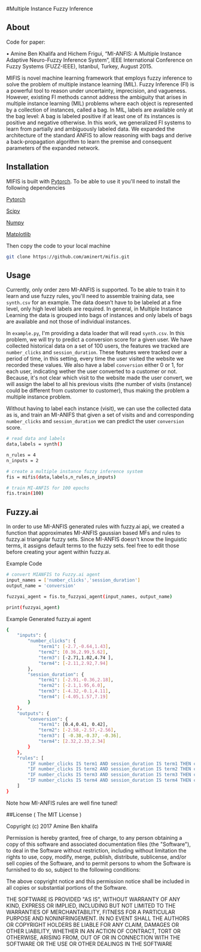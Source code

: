 #Multiple Instance Fuzzy Inference
## About 
Code for paper: 

•	Amine Ben Khalifa and Hichem Frigui, “MI-ANFIS: A Multiple Instance Adaptive Neuro-Fuzzy Inference System”, IEEE International Conference on Fuzzy Systems (FUZZ-IEEE), Istanbul, Turkey, August 2015.

MIFIS is novel machine learning framework that employs fuzzy inference to solve the problem of multiple instance learning (MIL). Fuzzy Inference (FI) is a powerful tool to reason under uncertainty, imprecision, and vagueness. However, existing FI methods cannot address the ambiguity that arises in multiple instance learning (MIL) problems where each object is represented by a collection of instances, called a bag. In MIL, labels are available only at the bag level: A bag is labeled positive if at least one of its instances is positive and negative otherwise. In this work, we generalized FI systems to learn from partially and ambiguously labeled data. We expanded the architecture of the standard ANFIS to allow reasoning with bags and derive a back-propagation algorithm to learn the premise and consequent parameters of the expanded network.

## Installation
MIFIS is built with [Pytorch](http://pytorch.org/). To be able to use it you'll need to install the following dependencies

[Pytorch](https://github.com/pytorch/pytorch#install-optional-dependencies)

[Scipy](https://www.scipy.org/)

[Numpy](http://www.numpy.org/)

[Matplotlib](http://matplotlib.org/)

Then copy the code to your local machine

```bash
git clone https://github.com/aminert/mifis.git
```

## Usage
Currently, only order zero MI-ANFIS is supported. To be able to train it to learn and use fuzzy rules, you'll need to assemble training data, see `synth.csv` for an example. The data doesn’t have to be labeled at a fine level, only high level labels are required. In general, in Multiple Instance Learning the data is grouped into bags of instances and only labels of bags are available and not those of individual instances. 

In `example.py`, I'm providing a data loader that will read `synth.csv`. In this problem, we will try to predict a conversion score for a given user. We have collected historical data on a set of 100 users, the features we tracked are `number_clicks` and `session_duration`. These features were tracked over a period of time, in this setting, every time the user visited the website we recorded these values. We also have a label `conversion` either 0 or 1, for each user, indicating wether the user converted to a customer or not. Because, it's not clear which visit to the website made the user convert, we will assign the label to all his previous visits (the number of visits (instance) could be different from customer to customer), thus making the problem a multiple instance problem. 

Without having to label each instance (visit), we can use the collected data as is, and train an MI-ANIFS that given a set of visits and and corresponding `number_clicks` and `session_duration` we can predict the user `conversion` score.  

```bash
# read data and labels
data,labels = synth()

n_rules = 4
n_inputs = 2

# create a multiple instance fuzzy inference system
fis = mifis(data,labels,n_rules,n_inputs)

# train MI-ANFIS for 100 epochs
fis.train(100)
```

## Fuzzy.ai
In order to use MI-ANFIS generated rules with fuzzy.ai api, we created a function that approximates MI-ANFIS gaussian based MFs and rules to fuzzy.ai triangular fuzzy sets. Since MI-ANFIS doesn't know the linguistic terms, it assigns default terms to the fuzzy sets. feel free to edit those before creating your agent within fuzzy.ai.

Example Code
```bash
# convert MIANFIS to Fuzzy.ai agent
input_names = ['number_clicks','session_duration']
output_name = 'conversion'

fuzzyai_agent = fis.to_fuzzyai_agent(input_names, output_name)

print(fuzzyai_agent)
```

Example Generated fuzzy.ai agent
```bash
{
    "inputs": {
        "number_clicks": {
            "term1": [-2.7,-0.64,1.43],
            "term2": [0.36,2.99,5.62],
            "term3": [-2.71,1.02,4.74 ],
            "term4": [-2.11,2.92,7.94]
        },
        "session_duration": {
            "term1": [-2.91,-0.36,2.18],
            "term2": [-2.1,1.95,6.0],
            "term3": [-4.32,-0.1,4.11],
            "term4": [-4.05,1.57,7.19]
        }
    },
    "outputs": {
        "conversion": {
            "term1": [0.4,0.41, 0.42],
            "term2": [-2.58,-2.57,-2.56],
            "term3": [ -0.38,-0.37, -0.36],
            "term4": [2.32,2.33,2.34]
        }
    },
    "rules": [
        "IF number_clicks IS term1 AND session_duration IS term1 THEN conversion IS term1",
        "IF number_clicks IS term2 AND session_duration IS term2 THEN conversion IS term2",
        "IF number_clicks IS term3 AND session_duration IS term3 THEN conversion IS term3",
        "IF number_clicks IS term4 AND session_duration IS term4 THEN conversion IS term4"
    ]
}
```
Note how MI-ANFIS rules are well fine tuned!

##License
( The MIT License )

Copyright (c) 2017 Amine Ben khalifa 

Permission is hereby granted, free of charge, to any person obtaining a copy of this software and associated documentation files (the "Software"), to deal in the Software without restriction, including without limitation the rights to use, copy, modify, merge, publish, distribute, sublicense, and/or sell copies of the Software, and to permit persons to whom the Software is furnished to do so, subject to the following conditions:

The above copyright notice and this permission notice shall be included in all copies or substantial portions of the Software.

THE SOFTWARE IS PROVIDED "AS IS", WITHOUT WARRANTY OF ANY KIND, EXPRESS OR IMPLIED, INCLUDING BUT NOT LIMITED TO THE WARRANTIES OF MERCHANTABILITY, FITNESS FOR A PARTICULAR PURPOSE AND NONINFRINGEMENT. IN NO EVENT SHALL THE AUTHORS OR COPYRIGHT HOLDERS BE LIABLE FOR ANY CLAIM, DAMAGES OR OTHER LIABILITY, WHETHER IN AN ACTION OF CONTRACT, TORT OR OTHERWISE, ARISING FROM, OUT OF OR IN CONNECTION WITH THE SOFTWARE OR THE USE OR OTHER DEALINGS IN THE SOFTWARE



